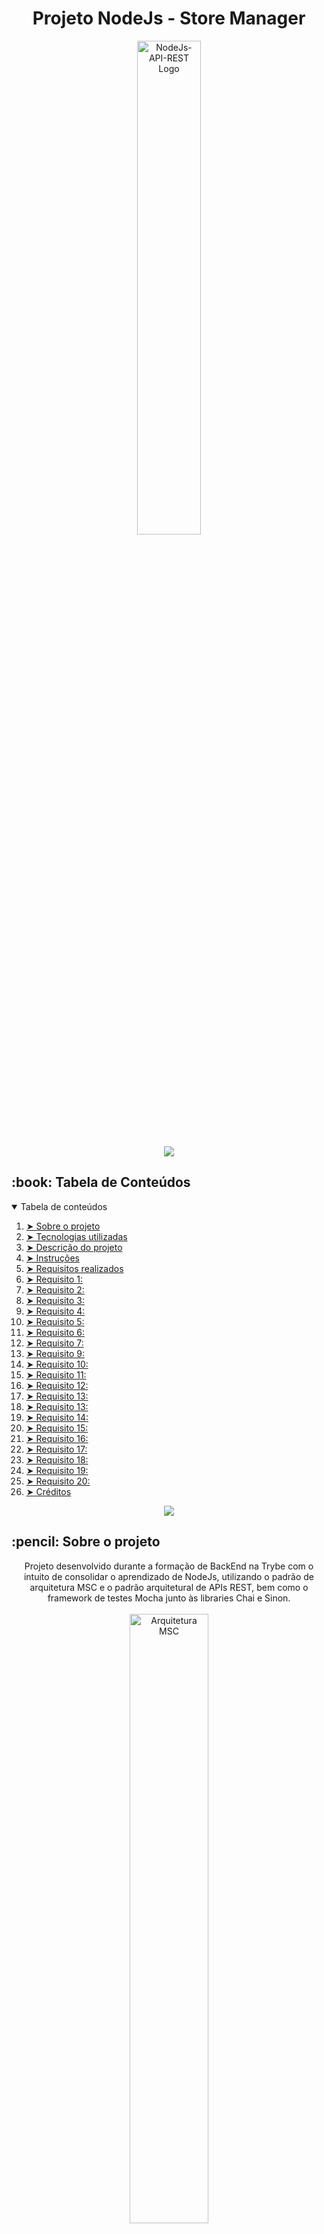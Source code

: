 <!-- WIP -->

<h1 align="center">Projeto NodeJs - Store Manager</h1>

<p align="center"> 
  <img src="gif/nodejs-api-rest.png" alt="NodeJs-API-REST Logo" width="45%">
</p>

<p align="center">
  <img src="https://raw.githubusercontent.com/andreasbm/readme/master/assets/lines/rainbow.png" />
</p>

<!-- TABLE OF CONTENTS -->
<h2 id="table-of-contents"> :book: Tabela de Conteúdos</h2>

<details open="open">
  <summary>Tabela de conteúdos</summary>
  <ol>
    <li><a href="#sobre"> ➤ Sobre o projeto</a></li>
    <li><a href="#tecnologias"> ➤ Tecnologias utilizadas</a></li>
    <li><a href="#descrição-do-projeto"> ➤ Descrição do projeto</a></li>
    <li><a href="#instruções"> ➤ Instruções</a></li>
    <li><a href="#requisitos"> ➤ Requisitos realizados </a></li>
    <li><a href="#requisito1"> ➤ Requisito 1:  </a></li>
    <li><a href="#requisito2"> ➤ Requisito 2:  </a></li>
    <li><a href="#requisito3"> ➤ Requisito 3:  </a></li>
    <li><a href="#requisito4"> ➤ Requisito 4:  </a></li>
    <li><a href="#requisito5"> ➤ Requisito 5:  </a></li>
    <li><a href="#requisito6"> ➤ Requisito 6:  </a></li>
    <li><a href="#requisito7"> ➤ Requisito 7:  </a></li>
    <li><a href="#requisito9"> ➤ Requisito 9:  </a></li>
    <li><a href="#requisito10"> ➤ Requisito 10:  </a></li>
    <li><a href="#requisito11"> ➤ Requisito 11:  </a></li>
    <li><a href="#requisito12"> ➤ Requisito 12:  </a></li>
    <li><a href="#requisito13"> ➤ Requisito 13:  </a></li>
    <li><a href="#requisito13"> ➤ Requisito 13:  </a></li>
    <li><a href="#requisito14"> ➤ Requisito 14:  </a></li>
    <li><a href="#requisito15"> ➤ Requisito 15:  </a></li>
    <li><a href="#requisito16"> ➤ Requisito 16:  </a></li>
    <li><a href="#requisito17"> ➤ Requisito 17:  </a></li>
    <li><a href="#requisito18"> ➤ Requisito 18:  </a></li>
    <li><a href="#requisito19"> ➤ Requisito 19:  </a></li>
    <li><a href="#requisito20"> ➤ Requisito 20:  </a></li>
    <li><a href="#créditos"> ➤ Créditos </a></li>
  </ol>
</details>

<p align="center">
  <img src="https://raw.githubusercontent.com/andreasbm/readme/master/assets/lines/rainbow.png" />
</p>

<h2 id="sobre"> :pencil: Sobre o projeto </h2>

  <p align="center">
  Projeto desenvolvido durante a formação de BackEnd na Trybe com o intuito de consolidar o aprendizado de NodeJs, utilizando o padrão de arquitetura MSC e o padrão arquitetural de APIs REST, bem como o framework de testes Mocha junto às libraries Chai e Sinon.<br /><br />
  <img src="" alt="Arquitetura MSC" width="50%" />
  </p>

<p align="center">
  <img src="https://raw.githubusercontent.com/andreasbm/readme/master/assets/lines/rainbow.png" />
</p>

<h2 id="tecnologias"> :computer: Tecnologias utilizadas</h2>

<p align="center">
  <a href="https://www.docker.com/" target="_blank"><img src="gif/docker-logo.jpg" alt="Docker Logo" width="15%"></a>
  <a href="https://code.visualstudio.com/" target="_blank"><img src="gif/visual-studio-code-logo.jpeg" alt="VS Code Logo" width="20%"></a>
  <a href="https://github.com/" target="_blank"><img src="gif/github-logo.jpg" alt="gitHub Logo" width="15%"></a>
  <a href="https://www.mysql.com/" target="_blank"><img src="gif/mysql-logo.png" alt="MySQL Logo" width="22%"></a>
  <br />
  <a href="https://nodejs.org/en/" target="_blank"><img src="gif/nodejs-logo.png" alt="NodeJs Logo" width="10.5%"></a>
  <a href="https://nodemon.io/" target="_blank"><img src="gif/nodemon-logo.png" alt="Nodemon Logo" width="9%"></a>
  <a href="https://mochajs.org/" target="_blank"><img src="gif/mocha-logo.png" alt="Mocha Logo" width="10.5%"></a>
  <a href="https://www.chaijs.com/" target="_blank"><img src="gif/chai-logo.png" alt="Chai Logo" width="9%"></a>
  <a href="https://sinonjs.org/" target="_blank"><img src="gif/sinon-logo.png" alt="Sinon Logo" width="10%"></a>
  <br />
  <a href="https://expressjs.com/" target="_blank"><img src="gif/express-logo.png" alt="Express Logo" width="20.3%"></a>
  <a href="https://joi.dev/" target="_blank"><img src="gif/joi-logo.png" alt="Joi Logo" width="5.5%"></a>
  <a href="https://www.restapitutorial.com/" target="_blank"><img src="gif/rest.png" alt="Rest Logo" width="7.4%"></a>
</p>

<p align="center">
  <img src="https://raw.githubusercontent.com/andreasbm/readme/master/assets/lines/rainbow.png" />
</p>

<h2 id="descrição-do-projeto"> :page_facing_up: Descrição</h2>

<details>
  <summary>Descrição</summary><br />
  Tem-se um arquivo (` `) que foi utilizado como base para fazer  .<br /><br />
  
  Neste projeto eu realizei:
  
  <ol>
    <li></li>
    <li></li>
    <li></li>
    <li></li>
  </ol><br />

  Durante o desenvolvimento foi utilizado Docker.<br />  
</details>

<p align="center">
  <img src="https://raw.githubusercontent.com/andreasbm/readme/master/assets/lines/rainbow.png" />
</p>

<h2 id="instruções"> :scroll: Instruções</h2>

1. Clone o repositório
  * `git clone git@github.com:Gabrielle-Murat/NodeJs-StoreManager.git`
  * Entre na pasta do repositório que você acabou de clonar;
<br />

2. Instale as dependências:
  * `npm install`
<br />

3. Como restaurar o banco de dados, se necessário:
  * Abra o MySQL Workbench,
  * Abra uma nova aba de query e cole dentro dela todo o conteúdo dos arquivos: `migration.sql` e, logo abaixo, `seed.sql`,
  * Execute a query e aguarde alguns segundos,
  * Atualize a lista de dbs;
<br />
  
4. Utilizando Docker:
  * Rode os serviços `node` e `db` com o comando `docker-compose up -d` (adapte a porta padrão, se necessário),
  * Com isso, serão inicializados dois containers: `store_manager` e `store_manager_db`
  * Use o comando `docker exec -it store_manager bash` (para acessar o terminal interativo do container `store_manager`),
  * As credenciais de acesso ao db estão definidas no arquivo `docker-compose.yml`, sendo acessíveis no container através das variáveis de ambiente          `MYSQL_USER` e `MYSQL_PASSWORD`
  * Instale as dependências com `npm install`
  * Todos os comandos disponíveis no `package.json` agora podem ser executados no terminal do container
<br />

5. Configurando as variáveis de ambiente:
  * Cria um arquivo .env na raiz do projeto com as variáveis de ambiente
  * O arquivo terá o seguinte formato:
    ```sh
      MYSQL_HOST=localhost
      MYSQL_USER=nome
      MYSQL_PASSWORD=senha
      MYSQL_DATABASE=StoreManager
      PORT=portaParaConexãoComOServidor
    ```
  * As variáveis de ambiente já estão configuradas no arquivo `connection.js` na pasta models;


6. Para iniciar o servidor em modo de desenvolvimento:
  * Execute o comando: `npm run debug`
<br />
    
<p align="center">
  <img src="https://raw.githubusercontent.com/andreasbm/readme/master/assets/lines/rainbow.png" />
</p>

<h2 id="requisitos"> :woman_technologist: Requisitos Realizados:</h2>

<details open="open">
  <summary>Criação de :</summary>

  <h4 id="requisito1">Requisito 1: Criação </h4>
  
    1. Criar um :
      1.1. 
      1.2. 

  <h4 id="requisito2">Requisito 2: Criação </h4>
  
    2. Criar um :
      2.1. 
      2.2. 

  <h4 id="requisito3">Requisito 3: Criação </h4>
  
    3. Criar um :
      3.1. 
      3.2. 
      3.3. 
      3.4. 

  <h4 id="requisito4">Requisito 4: Criação </h4>
  
    4. Validar :
      4.1. 
      4.2. 
      4.3. 

  <h4 id="requisito5">Requisito 5: Criação </h4>
  
    5. Criar um :
      5.1. 
      5.2. 
      5.3. 
      5.4. 
      5.5. 
      5.6. 
      5.7. 
      5.8. 
      5.9. 
      5.10. 


  <h4 id="requisito6">Requisito 6: Criação </h4>
  
    6. Criar um :
      6.1. 
      6.2. 
      6.3. 
      6.4. 
      6.5. 

  <h4 id="requisito7">Requisito 7: Criação </h4>
  
    7. Criar um :
      7.1. 
      7.2. 
      7.3. 

  <h4 id="requisito8">Requisito 8: Criação </h4>
  
    8. Criar em :
      8.1. 
      8.2. 
      8.3. 
      8.4. 
      8.5. 

  <h4 id="requisito9">Requisito 9: Criação </h4>
  
    9. 

  <h4 id="requisito10">Requisito 10: </h4>
  
    10. 

  <h4 id="requisito11">Requisito 11: </h4>
  
    11. 
  
  <h4 id="requisito12">Requisito 12: </h4>
  
    12. 
  
  <h4 id="requisito13">Requisito 13: </h4>
  
    13. 
  
  <h4 id="requisito14">Requisito 14: </h4>
  
    14. 
  
  <h4 id="requisito15">Requisito 15: </h4>
  
    15. 

  <h4 id="requisito16">Requisito 16: </h4>
  
    16. 

  <h4 id="requisito17">Requisito 17: </h4>
  
    17. 
  
  <h4 id="requisito18">Requisito 18: </h4>
  
    18. 
  
  <h4 id="requisito19">Requisito 19: </h4>
  
    19. 

</details>
<br />

<details open="open">
  <summary></summary>

  <h4 id="requisito20">Requisito 20: </h4>
  
    20. 

</details>
<br />

<p align="center">
  <img src="https://raw.githubusercontent.com/andreasbm/readme/master/assets/lines/rainbow.png" />
</p>

<h2 id="créditos"> 💳 Créditos</h2>

<p align="center">Arquivo de  ( ) e docker compose (docker-compose.yml) fornecidos pela Trybe.</p>
<p align="center"><a href="https://www.betrybe.com/" target="_blank"><img src="gif/trybe-logo.jpeg" alt="Trybe Logo" width="15%"></a></p>

